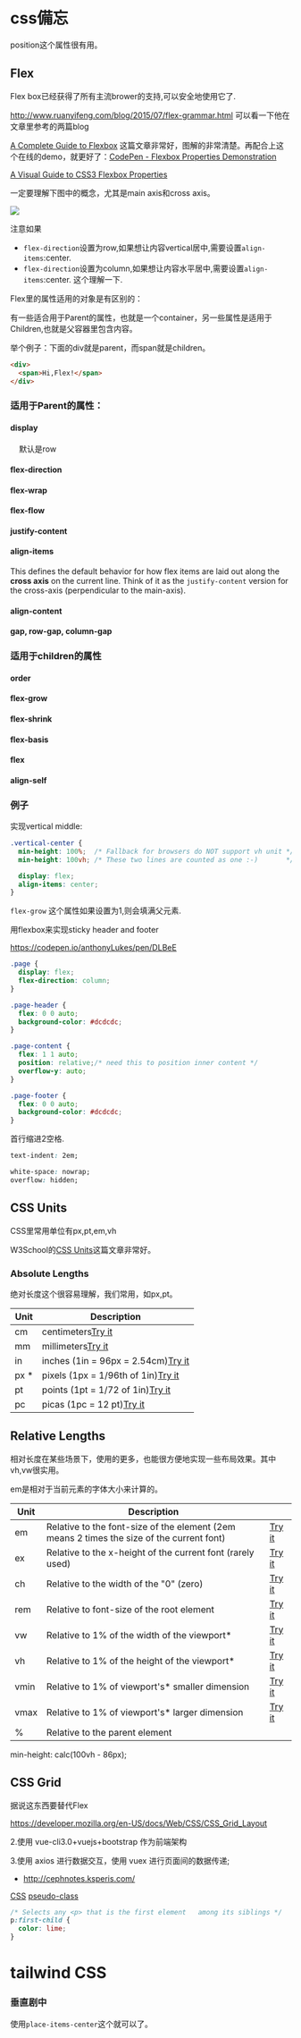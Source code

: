 # css備忘

position这个属性很有用。

## Flex

Flex box已经获得了所有主流brower的支持,可以安全地使用它了.

http://www.ruanyifeng.com/blog/2015/07/flex-grammar.html  可以看一下他在文章里参考的两篇blog

[A Complete Guide to Flexbox](https://css-tricks.com/snippets/css/a-guide-to-flexbox/)  这篇文章非常好，图解的非常清楚。再配合上这个在线的demo，就更好了：[CodePen - Flexbox Properties Demonstration](https://codepen.io/justd/full/yydezN/)

[A Visual Guide to CSS3 Flexbox Properties](https://scotch.io/tutorials/a-visual-guide-to-css3-flexbox-properties)

一定要理解下图中的概念，尤其是main axis和cross axis。

![](images/WX20211128-111446@2x.png)

注意如果 

* `flex-direction`设置为row,如果想让内容vertical居中,需要设置`align-items`:center.
* `flex-direction`设置为column,如果想让内容水平居中,需要设置`align-items`:center.
  这个理解一下.

Flex里的属性适用的对象是有区别的：

有一些适合用于Parent的属性，也就是一个container，另一些属性是适用于Children,也就是父容器里包含内容。

举个例子：下面的div就是parent，而span就是children。

```html
<div>
  <span>Hi,Flex!</span> 
</div>
```

### 适用于Parent的属性：

#### display

    默认是row

#### flex-direction

#### flex-wrap

#### flex-flow

#### justify-content

#### align-items

This defines the default behavior for how flex items are laid out along the **cross axis** on the current line. Think of it as the `justify-content` version for the cross-axis (perpendicular to the main-axis).

#### align-content

#### gap, row-gap, column-gap

### 适用于children的属性

#### order

#### flex-grow

#### flex-shrink

#### flex-basis

#### flex

#### align-self

### 例子

实现vertical middle:

```css
.vertical-center {
  min-height: 100%;  /* Fallback for browsers do NOT support vh unit */
  min-height: 100vh; /* These two lines are counted as one :-)       */

  display: flex;
  align-items: center;
}
```

`flex-grow` 这个属性如果设置为1,则会填满父元素.

用flexbox来实现sticky header and footer 

https://codepen.io/anthonyLukes/pen/DLBeE

```css
.page {
  display: flex;
  flex-direction: column;
}

.page-header {
  flex: 0 0 auto;
  background-color: #dcdcdc;
}

.page-content {
  flex: 1 1 auto;
  position: relative;/* need this to position inner content */
  overflow-y: auto;
}

.page-footer {
  flex: 0 0 auto;
  background-color: #dcdcdc;
}
```

首行缩进2空格.

```css
text-indent: 2em;
```

```css
white-space: nowrap;
overflow: hidden;    
```

## CSS Units

CSS里常用单位有px,pt,em,vh

W3School的[CSS Units](https://www.w3schools.com/cssref/css_units.asp)这篇文章非常好。

### Absolute Lengths

绝对长度这个很容易理解，我们常用，如px,pt。

| Unit | Description                                                                                              |
| ---- | -------------------------------------------------------------------------------------------------------- |
| cm   | centimeters[Try it](https://www.w3schools.com/cssref/tryit.asp?filename=trycss_unit_cm)                  |
| mm   | millimeters[Try it](https://www.w3schools.com/cssref/tryit.asp?filename=trycss_unit_mm)                  |
| in   | inches (1in = 96px = 2.54cm)[Try it](https://www.w3schools.com/cssref/tryit.asp?filename=trycss_unit_in) |
| px * | pixels (1px = 1/96th of 1in)[Try it](https://www.w3schools.com/cssref/tryit.asp?filename=trycss_unit_px) |
| pt   | points (1pt = 1/72 of 1in)[Try it](https://www.w3schools.com/cssref/tryit.asp?filename=trycss_unit_pt)   |
| pc   | picas (1pc = 12 pt)[Try it](https://www.w3schools.com/cssref/tryit.asp?filename=trycss_unit_pc)          |

## Relative Lengths

相对长度在某些场景下，使用的更多，也能很方便地实现一些布局效果。其中vh,vw很实用。

em是相对于当前元素的字体大小来计算的。

| Unit | Description                                                                               |                                                                                |
| ---- | ----------------------------------------------------------------------------------------- | ------------------------------------------------------------------------------ |
| em   | Relative to the font-size of the element (2em means 2 times the size of the current font) | [Try it](https://www.w3schools.com/cssref/tryit.asp?filename=trycss_unit_em)   |
| ex   | Relative to the x-height of the current font (rarely used)                                | [Try it](https://www.w3schools.com/cssref/tryit.asp?filename=trycss_unit_ex)   |
| ch   | Relative to the width of the "0" (zero)                                                   | [Try it](https://www.w3schools.com/cssref/tryit.asp?filename=trycss_unit_ch)   |
| rem  | Relative to font-size of the root element                                                 | [Try it](https://www.w3schools.com/cssref/tryit.asp?filename=trycss_unit_rem)  |
| vw   | Relative to 1% of the width of the viewport*                                              | [Try it](https://www.w3schools.com/cssref/tryit.asp?filename=trycss_unit_vw)   |
| vh   | Relative to 1% of the height of the viewport*                                             | [Try it](https://www.w3schools.com/cssref/tryit.asp?filename=trycss_unit_vh)   |
| vmin | Relative to 1% of viewport's* smaller dimension                                           | [Try it](https://www.w3schools.com/cssref/tryit.asp?filename=trycss_unit_vmin) |
| vmax | Relative to 1% of viewport's* larger dimension                                            | [Try it](https://www.w3schools.com/cssref/tryit.asp?filename=trycss_unit_vmax) |
| %    | Relative to the parent element                                                            |                                                                                |

min-height: calc(100vh - 86px);

## CSS Grid

据说这东西要替代Flex

https://developer.mozilla.org/en-US/docs/Web/CSS/CSS_Grid_Layout

2.使用 vue-cli3.0+vuejs+bootstrap 作为前端架构 

3.使用 axios 进行数据交互，使用 vuex 进行页面间的数据传递; 

* http://cephnotes.ksperis.com/

[CSS](https://developer.mozilla.org/en-US/docs/Web/CSS) [pseudo-class](https://developer.mozilla.org/en-US/docs/Web/CSS/Pseudo-classes)

```css
/* Selects any <p> that is the first element   among its siblings */
p:first-child {
  color: lime;
}
```


# tailwind CSS


### 垂直剧中
使用`place-items-center`这个就可以了。

